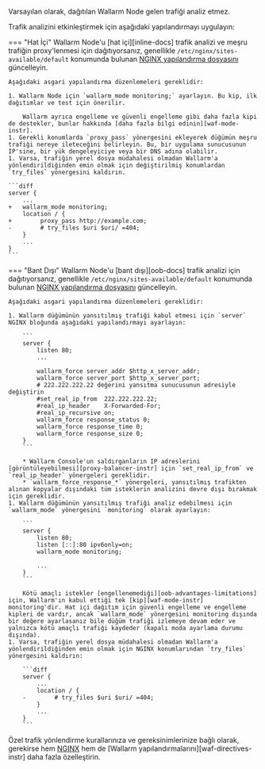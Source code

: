 Varsayılan olarak, dağıtılan Wallarm Node gelen trafiği analiz etmez.

Trafik analizini etkinleştirmek için aşağıdaki yapılandırmayı uygulayın:

=== "Hat İçi"
    Wallarm Node'u [hat içi][inline-docs] trafik analizi ve meşru trafiğin proxy'lenmesi için dağıtıyorsanız, genellikle `/etc/nginx/sites-available/default` konumunda bulunan [NGINX yapılandırma dosyasını](https://docs.nginx.com/nginx/admin-guide/basic-functionality/managing-configuration-files/) güncelleyin.
    
    Aşağıdaki asgari yapılandırma düzenlemeleri gereklidir:

    1. Wallarm Node için `wallarm_mode monitoring;` ayarlayın. Bu kip, ilk dağıtımlar ve test için önerilir.
    
        Wallarm ayrıca engelleme ve güvenli engelleme gibi daha fazla kipi de destekler, bunlar hakkında [daha fazla bilgi edinin][waf-mode-instr].
    1. Gerekli konumlarda `proxy_pass` yönergesini ekleyerek düğümün meşru trafiği nereye ileteceğini belirleyin. Bu, bir uygulama sunucusunun IP'sine, bir yük dengeleyiciye veya bir DNS adına olabilir.
    1. Varsa, trafiğin yerel dosya müdahalesi olmadan Wallarm'a yönlendirildiğinden emin olmak için değiştirilmiş konumlardan `try_files` yönergesini kaldırın.

    ```diff
    server {
        ...
    +   wallarm_mode monitoring;
        location / { 
    +        proxy_pass http://example.com;
    -        # try_files $uri $uri/ =404;
        }
        ...
    }
    ```
=== "Bant Dışı"
    Wallarm Node'u [bant dışı][oob-docs] trafik analizi için dağıtıyorsanız, genellikle `/etc/nginx/sites-available/default` konumunda bulunan [NGINX yapılandırma dosyasını](https://docs.nginx.com/nginx/admin-guide/basic-functionality/managing-configuration-files/) güncelleyin.

    Aşağıdaki asgari yapılandırma düzenlemeleri gereklidir:

    1. Wallarm düğümünün yansıtılmış trafiği kabul etmesi için `server` NGINX bloğunda aşağıdaki yapılandırmayı ayarlayın:

        ```
        server {
            listen 80;
            ...

            wallarm_force server_addr $http_x_server_addr;
            wallarm_force server_port $http_x_server_port;
            # 222.222.222.22 değerini yansıtma sunucusunun adresiyle değiştirin
            #set_real_ip_from  222.222.222.22;
            #real_ip_header    X-Forwarded-For;
            #real_ip_recursive on;
            wallarm_force response_status 0;
            wallarm_force response_time 0;
            wallarm_force response_size 0;
        }
        ```

        * Wallarm Console'un saldırganların IP adreslerini [görüntüleyebilmesi][proxy-balancer-instr] için `set_real_ip_from` ve `real_ip_header` yönergeleri gereklidir.
        * `wallarm_force_response_*` yönergeleri, yansıtılmış trafikten alınan kopyalar dışındaki tüm isteklerin analizini devre dışı bırakmak için gereklidir.
    1. Wallarm düğümünün yansıtılmış trafiği analiz edebilmesi için `wallarm_mode` yönergesini `monitoring` olarak ayarlayın:

        ```
        server {
            listen 80;
            listen [::]:80 ipv6only=on;
            wallarm_mode monitoring;

            ...
        }
        ```

        Kötü amaçlı istekler [engellenemediği][oob-advantages-limitations] için, Wallarm'ın kabul ettiği tek [kip][waf-mode-instr] monitoring'dir. Hat içi dağıtım için güvenli engelleme ve engelleme kipleri de vardır, ancak `wallarm_mode` yönergesini monitoring dışında bir değere ayarlasanız bile düğüm trafiği izlemeye devam eder ve yalnızca kötü amaçlı trafiği kaydeder (kapalı moda ayarlama durumu dışında).
    1. Varsa, trafiğin yerel dosya müdahalesi olmadan Wallarm'a yönlendirildiğinden emin olmak için NGINX konumlarından `try_files` yönergesini kaldırın:
        
        ```diff
        server {
            ...
            location / {
        -        # try_files $uri $uri/ =404;
            }
            ...
        }
        ```

Özel trafik yönlendirme kurallarınıza ve gereksinimlerinize bağlı olarak, gerekirse hem [NGINX](https://nginx.org/en/docs/dirindex.html) hem de [Wallarm yapılandırmalarını][waf-directives-instr] daha fazla özelleştirin.